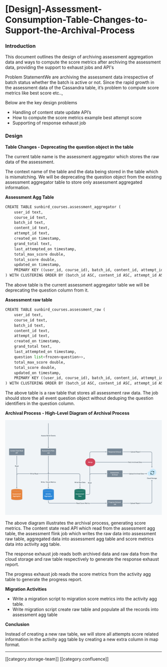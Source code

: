 # \[Design]-Assessment-Consumption-Table-Changes-to-Support-the-Archival-Process

### Introduction

This document outlines the design of archiving assessment aggregation data and ways to compute the score metrics after archiving the assessment data, providing the support to exhaust jobs and API's

Problem StatementWe are archiving the assessment data irrespective of batch status whether the batch is active or not. Since the rapid growth in the assessment data of the Cassandra table, it’s problem to compute score metrics like best score etc..,

Below are the key design problems

* Handling of content state update API’s
* How to compute the score metrics example best attempt score
* Supporting of response exhaust job

### Design

**Table Changes - Deprecating the question object in the table**

The current table name is the assessment aggregator which stores the raw data of the assessment.

The context name of the table and the data being stored in the table which is mismatching. We will be deprecating the question object from the existing assessment aggregator table to store only assessment aggregated information.

**Assessment Agg Table**

```py
CREATE TABLE sunbird_courses.assessment_aggregator (
    user_id text,
    course_id text,
    batch_id text,
    content_id text,
    attempt_id text,
    created_on timestamp,
    grand_total text,
    last_attempted_on timestamp,
    total_max_score double,
    total_score double,
    updated_on timestamp,
    PRIMARY KEY ((user_id, course_id), batch_id, content_id, attempt_id)
) WITH CLUSTERING ORDER BY (batch_id ASC, content_id ASC, attempt_id ASC);
```

The above table is the current assessment aggregator table we will be deprecating the question column from it.

**Assessment raw table**

```py
CREATE TABLE sunbird_courses.assessment_raw (
    user_id text,
    course_id text,
    batch_id text,
    content_id text,
    attempt_id text,
    created_on timestamp,
    grand_total text,
    last_attempted_on timestamp,
    question list<frozen<question>>,
    total_max_score double,
    total_score double,
    updated_on timestamp,
    PRIMARY KEY ((user_id, course_id), batch_id, content_id, attempt_id)
) WITH CLUSTERING ORDER BY (batch_id ASC, content_id ASC, attempt_id ASC);
```

The above table is a raw table that stores all assessment raw data. The job should store the all event question object without deduping the question identifiers in the question column.

**Archival Process - High-Level Diagram of Archival Process**

![](<../../../../../../Sunbird-Obsrv/Archival-Assessment-Data/images/storage/final diagram.png>)

The above diagram illustrates the archival process, generating score metrics. The content state read API which read from the assessment agg table, the assessment flink job which writes the raw data into assessment raw table, aggregated data into assessment agg table and score metrics data into activity agg table.

The response exhaust job reads both archived data and raw data from the cloud storage and raw table respectively to generate the response exhaust report.

The progress exhaust job reads the score metrics from the activity agg table to generate the progress report.

**Migration Activities**

* Write a migration script to migration score metrics into the activity agg table.
* Write migration script create raw table and populate all the records into assessment agg table

**Conclusion**

Instead of creating a new raw table, we will store all attempts score related information in the activity agg table by creating a new extra column in map format.

***

\[\[category.storage-team]] \[\[category.confluence]]
